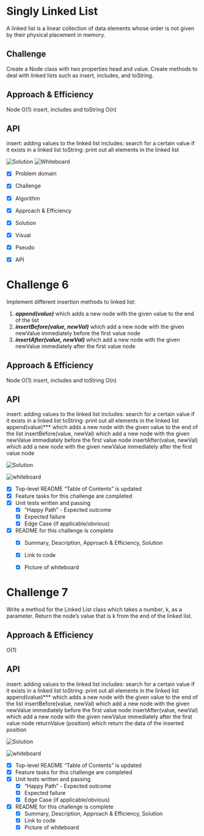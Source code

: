 # Singly Linked List

A linked list is a linear collection of data elements whose order is not given by their physical placement in memory.

## Challenge

Create a Node class with two properties head and value.
Create methods to deal with linked lists such as insert, includes, and toString.

## Approach & Efficiency
Node O(1)
insert, includes and toString O(n)

## API

insert: adding values to the linked list
includes: search for a certain value if it exists in a linked list
toString: print out all elements in the linked list

![Solution](https://github.com/Aseel-Banna/data-structures-and-algorithms/blob/main/challenges/assets/linked-list.png)
![Whiteboard](https://github.com/Aseel-Banna/data-structures-and-algorithms/blob/main/challenges/assets/whiteboard05.jpeg)

- [X] Problem domain
- [X] Challenge
- [X] Algorithm
- [X] Approach & Efficiency
- [X] Solution
- [X] Visual
- [X] Pseudo
- [X] API


# Challenge 6

Implement different insertion methods to linked list:
1. ***append(value)*** which adds a new node with the given value to the end of the list
2. ***insertBefore(value, newVal)*** which add a new node with the given newValue immediately before the first value node
3. ***insertAfter(value, newVal)*** which add a new node with the given newValue immediately after the first value node

## Approach & Efficiency
Node O(1)
insert, includes and toString O(n)

## API

insert: adding values to the linked list
includes: search for a certain value if it exists in a linked list
toString: print out all elements in the linked list
append(value)*** which adds a new node with the given value to the end of the list
insertBefore(value, newVal) which add a new node with the given newValue immediately before the first value node
insertAfter(value, newVal) which add a new node with the given newValue immediately after the first value node

![Solution](https://github.com/Aseel-Banna/data-structures-and-algorithms/blob/main/challenges/assets/challenge06.png)

![whiteboard](https://github.com/Aseel-Banna/data-structures-and-algorithms/blob/main/challenges/assets/linkedlist.png)

- [X] Top-level README “Table of Contents” is updated
- [X] Feature tasks for this challenge are completed
- [X] Unit tests written and passing
  - [X] “Happy Path” - Expected outcome
  - [X] Expected failure
  - [X] Edge Case (if applicable/obvious)
- [X] README for this challenge is complete
  - [X] Summary, Description, Approach & Efficiency, Solution
  - [X] Link to code
  - [X] Picture of whiteboard


# Challenge 7

Write a method for the Linked List class which takes a number, k, as a parameter. Return the node’s value that is k from the end of the linked list.

## Approach & Efficiency
O(1)

## API

insert: adding values to the linked list
includes: search for a certain value if it exists in a linked list
toString: print out all elements in the linked list
append(value)*** which adds a new node with the given value to the end of the list
insertBefore(value, newVal) which add a new node with the given newValue immediately before the first value node
insertAfter(value, newVal) which add a new node with the given newValue immediately after the first value node
returnValue (position) which return the data of the inserted position

![Solution](https://github.com/Aseel-Banna/data-structures-and-algorithms/blob/main/challenges/assets/challenge07.png)

![whiteboard](https://github.com/Aseel-Banna/data-structures-and-algorithms/blob/main/challenges/assets/whiteboard07.png)

- [X] Top-level README “Table of Contents” is updated
- [X] Feature tasks for this challenge are completed
- [X] Unit tests written and passing
  - [X] “Happy Path” - Expected outcome
  - [X] Expected failure
  - [X] Edge Case (if applicable/obvious)
- [X] README for this challenge is complete
  - [X] Summary, Description, Approach & Efficiency, Solution
  - [X] Link to code
  - [X] Picture of whiteboard
